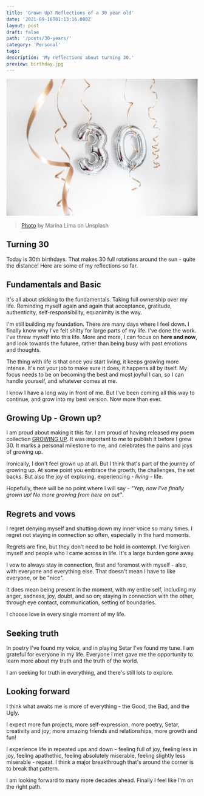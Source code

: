 ```yaml
---
title: 'Grown Up? Reflections of a 30 year old'
date: '2021-09-16T01:13:16.000Z'
layout: post
draft: false
path: '/posts/30-years/'
category: 'Personal'
tags:
description: 'My reflections about turning 30.'
preview: birthday.jpg
---
```


![Birthday](./birthday.jpg)

> [Photo](https://unsplash.com/photos/ahuHrVjcWN0) by Marina Lima on Unsplash

## Turning 30

Today is 30th birthdays. That makes 30 full rotations around the sun - quite the distance! Here are some of my reflections so far.

## Fundamentals and Basic

It's all about sticking to the fundamentals. Taking full ownership over my life. Reminding myself again and again that acceptance, gratitude, authenticity, self-responsibility, equanimity is the way.

I'm still building my foundation. There are many days where I feel down.
I finally know why I've felt shitty for large parts of my life. I've done the work. I've threw myself into this life. More and more, I can focus on **here and now**, and look towards the futuree, rather than being busy with past emotions and thoughts.

The thing with life is that once you start living, it keeps growing more intense. It's not your job to make sure it does, it happens all by itself.
My focus needs to be on becoming the best and most joyful I can, so I can handle yourself, and whatever comes at me.

I know I have a long way in front of me. But I've been coming all this way to continue, and grow into my best version.
Now more than ever.

## Growing Up - Grown up?

I am proud about making it this far. I am proud of having released my poem collection [GROWING UP](/growing-up).
It was important to me to publish it before I grew 30. It marks a personal milestone to me, and celebrates the pains and joys of growing up.

Ironically, I don't feel grown up at all. But I think that's part of the journey of growing up.
At some point you embrace the growth, the challenges, the set backs. But also the joy of exploring, experiencing - _living_ - life.

Hopefully, there will be no point where I will say - _"Yep, now I've finally grown up! No more growing from here on out"_.

## Regrets and vows

I regret denying myself and shutting down my inner voice so many times.
I regret not staying in connection so often, especially in the hard moments.

Regrets are fine, but they don't need to be hold in contempt.
I've forgiven myself and people who I came across in life. It's a large burden gone away.

I vow to always stay in connection, first and foremost with myself - also, with everyone and everything else.
That doesn't mean I have to like everyone, or be "nice".

It does mean being present in the moment, with my entire self, including my anger, sadness, joy, doubt, and so on;
staying in connection with the other, through eye contact, communication, setting of boundaries.

I choose love in every single moment of my life.


## Seeking truth

In poetry I've found my voice, and in playing Setar I've found my tune.
I am grateful for everyone in my life. Everyone I met gave me the opportunity to learn more about my truth and the truth of the world.


I am seeking for truth in everything, and there's still lots to explore.
## Looking forward

I think what awaits me is more of everything - the Good, the Bad, and the Ugly.

I expect more fun projects, more self-expression, more poetry, Setar, creativity and joy; more amazing friends and relationships, more growth and fun!

I experience life in repeated ups and down - feeling full of joy, feeling less in joy, feeling apathethic, feeling absolutely miserable, feeling slightly less miserable - repeat. I think a major breakthrough that's around the corner is to break that pattern. 

I am looking forward to many more decades ahead. Finally I feel like I'm on the right path.


